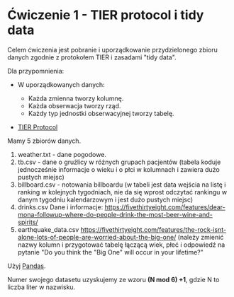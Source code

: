 # Ćwiczenie 1 - TIER protocol i tidy data

Celem ćwiczenia jest pobranie i uporządkowanie przydzielonego zbioru danych zgodnie z protokołem TIER i zasadami "tidy data".

Dla przypomnienia:

- W uporządkowanych danych:
  - Każda zmienna tworzy kolumnę.
  - Każda obserwacja tworzy rząd.
  - Każdy typ jednostki obserwacyjnej tworzy tabelę.

-  [TIER Protocol](https://www.projecttier.org/tier-protocol/tier-protocol-version-history/specifications-3-0/#overview-of-the-documentation/)

 Mamy 5 zbiorów danych.

 1. weather.txt - dane pogodowe.
 3. tb.csv - dane o gruźlicy w różnych grupach pacjentów (tabela koduje jednocześnie informacje o wieku i o płci w kolumnach i zawiera dużo pustych miejsc)
 4. billboard.csv - notowania billboardu (w tabeli jest data wejścia na listę i ranking w kolejnych tygodniach, nie da się wprost odczytać rankingu w danym tygodniu kalendarzowym i jest dużo pustych miejsc)
 1. drinks.csv Dane i informacje: https://fivethirtyeight.com/features/dear-mona-followup-where-do-people-drink-the-most-beer-wine-and-spirits/
 4. earthquake_data.csv https://fivethirtyeight.com/features/the-rock-isnt-alone-lots-of-people-are-worried-about-the-big-one/ (należy zmienić nazwy kolumn i przygotować tabelę łączącą wiek, płeć i odpowiedź na pytanie "Do you think the "Big One" will occur in your lifetime?"

Użyj [Pandas](https://pandas.pydata.org/docs/).

Numer swojego datasetu uzyskujemy ze wzoru **(N mod 6) +1**, gdzie N to liczba liter w nazwisku.
